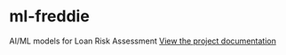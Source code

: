 # ml-freddie
AI/ML models for Loan Risk Assessment
[View the project documentation](./240924_ML_LoanPredictor_FreddieMacReport.pdf)
